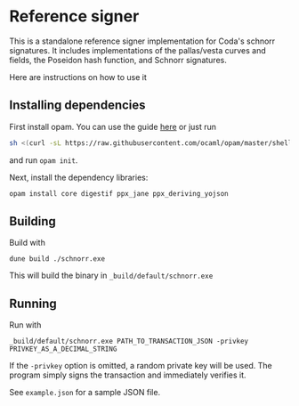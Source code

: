 # Reference signer

This is a standalone reference signer implementation for Coda's schnorr signatures. It includes implementations of the
pallas/vesta curves and fields, the Poseidon hash function, and Schnorr signatures.

Here are instructions on how to use it

## Installing dependencies
First install opam. You can use the guide [here](https://opam.ocaml.org/doc/Install.html) or just run
```bash
sh <(curl -sL https://raw.githubusercontent.com/ocaml/opam/master/shell/install.sh)
```
and run `opam init`.

Next, install the dependency libraries:
```bash
opam install core digestif ppx_jane ppx_deriving_yojson
```

## Building
Build with
```
dune build ./schnorr.exe
```
This will build the binary in `_build/default/schnorr.exe`

## Running

Run with
```
_build/default/schnorr.exe PATH_TO_TRANSACTION_JSON -privkey PRIVKEY_AS_A_DECIMAL_STRING
```

If the `-privkey` option is omitted, a random private key will be used. The program simply
signs the transaction and immediately verifies it.

See `example.json` for a sample JSON file.
